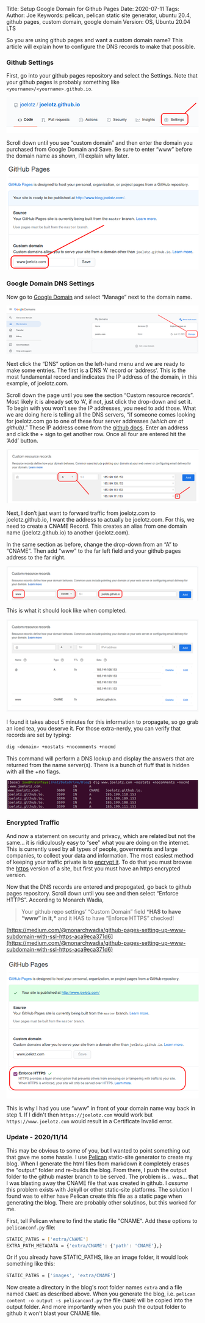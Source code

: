 Title: Setup Google Domain for Github Pages
Date: 2020-07-11
Tags: 
Author: Joe
Keywords: pelican, pelican static site generator, ubuntu 20.4, github pages, custom domain, google domain
Version: OS, Ubuntu 20.04 LTS

So you are using github pages and want a custom domain name? This article will explain how to configure the DNS records to make that possible. 

### Github Settings

First, go into your github pages repository and select the Settings. Note that your github pages is probably something like `<yourname>/<yourname>.github.io`.

![customdomain-00](/images/2020/customdomain-00.png)

Scroll down until you see “custom domain” and then enter the domain you purchased from Google Domain and Save. Be sure to enter “www” before the domain name as shown, I’ll explain why later.

![customdomain-01](/images/2020/customdomain-01.png)

### Google Domain DNS Settings

Now go to [Google Domain](https://domains.google.com/m/registrar/) and select “Manage” next to the domain name. 

![customdomain-08](/images/2020/customdomain-08.png)

Next click the “DNS” option on the left-hand menu and we are ready to make some entries. The first is a DNS ‘A’ record or ‘address’. This is the most fundamental record and indicates the IP address of the domain, in this example, of joelotz.com. 

Scroll down the page until you see the section “Custom resource records”. Most likely it is already set to ‘A’, if not, just click the drop-down and set it. To begin with you won’t see the IP addresses, you need to add those. What we are doing here is telling all the DNS servers, “if someone comes looking for joelotz.com go to one of these four server addresses *(which are at github)*.” These IP address come from the [github docs](https://docs.github.com/en/github/working-with-github-pages/managing-a-custom-domain-for-your-github-pages-site#configuring-a-records-with-your-dns-provider). Enter an address and click the + sign to get another row. Once all four are entered hit the ‘Add’ button.

![customdomain-02](/images/2020/customdomain-02.png)

Next, I don’t just want to forward traffic from joelotz.com to joelotz.github.io, I want the address to actually be joelotz.com. For this, we need to create a CNAME Record. This creates an alias from one domain name (joelotz.github.io) to another (joelotz.com).

In the same section as before, change the drop-down from an “A” to “CNAME”. Then add “www” to the far left field and your github pages address to the far right.

![customdomain-03](/images/2020/customdomain-03.png)

This is what it should look like when completed.

![customdomain-04](/images/2020/customdomain-04.png)

I found it takes about 5 minutes for this information to propagate, so go grab an iced tea, you deserve it. For those extra-nerdy, you can verify that records are set by typing:

```bash
dig <domain> +nostats +nocomments +nocmd
```
This command will perform a DNS lookup and display the answers that are returned from the name server(s). There is a bunch of fluff that is hidden with all the +no flags. 

![customdomain-06](/images/2020/customdomain-06.png)

### Encrypted Traffic

And now a statement on security and privacy, which are related but not the same… it is ridiculously easy to “see” what you are doing on the internet. This is currently used by all types of people, governments and large companies, to collect your data and information. The most easiest method of keeping your traffic private is to [encrypt it](https://www.eff.org/deeplinks/2018/12/how-https-everywhere-keeps-protecting-users-increasingly-encrypted-web). To do that you must browse the <u>https</u> version of a site, but first you must have an https encrypted version. 

Now that the DNS records are entered and propogated, go back to github pages repository. Scroll down until you see and then select “Enforce HTTPS”. According to Monarch Wadia, 

> Your github repo settings’ “Custom Domain” field ***HAS to have “www” in it,\*** and it HAS to have “Enforce HTTPS” checked!

[https://medium.com/@monarchwadia/github-pages-setting-up-www-subdomain-with-ssl-https-aca9eca371d6](https://medium.com/@monarchwadia/github-pages-setting-up-www-subdomain-with-ssl-https-aca9eca371d6)

![customdomain-07](/images/2020/customdomain-07.png)

This is why I had you use “www” in front of your domain name way back in step 1. If I didn't then `https://joelotz.com` would work but `https://www.joelotz.com` would result in a Certificate Invalid error. 

### Update  - 2020/11/14

This may be obvious to some of you, but I wanted to point something out that gave me some hassle. I use [Pelican](https://pypi.org/project/pelican/) static-site generator to create my blog. When I generate the html files from markdown it completely erases the "output" folder and re-builds the blog. From there, I push the output folder to the github master branch to be served. The problem is... was... that I was blasting away the CNAME file that was created in github. I *assume* this problem exists with Jekyll or other static-site platforms. The solution I found was to either have Pelican create this file as a static page when generating the blog. There are probably other solutinos, but this worked for me.

First, tell Pelican where to find the static file "CNAME". Add these options to `pelicanconf.py` file:
```bash
STATIC_PATHS = ['extra/CNAME']
EXTRA_PATH_METADATA = {'extra/CNAME': {'path': 'CNAME'},}
```
Or if you already have STATIC_PATHS, like an image folder, it would look something like this:
```bash
STATIC_PATHS = ['images', 'extra/CNAME']
```
Now create a directory in the blog's root folder names `extra` and a file named `CNAME` as described above. When you generate the blog, i.e. `pelican content -o output -s pelicanconf.py` the file `CNAME` will be copied into the output folder. And more importantly when you push the output folder to github it won't blast your CNAME file. 